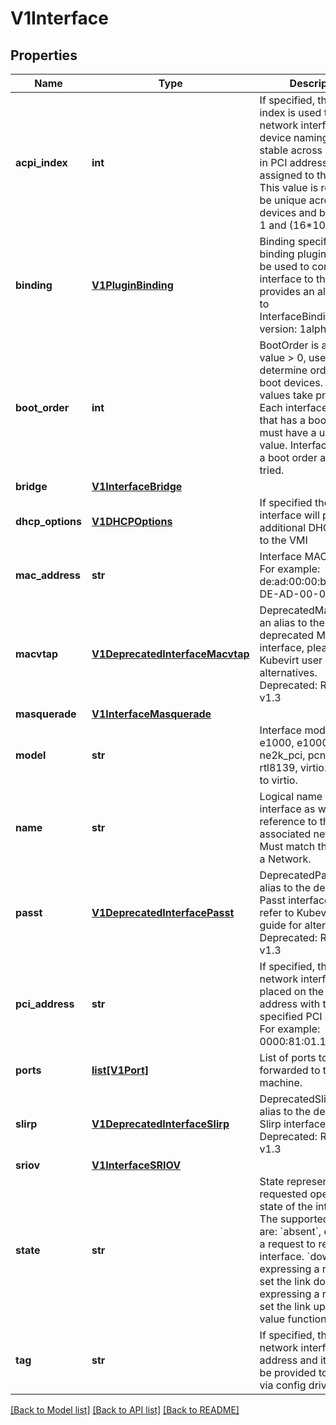 # V1Interface

## Properties
Name | Type | Description | Notes
------------ | ------------- | ------------- | -------------
**acpi_index** | **int** | If specified, the ACPI index is used to provide network interface device naming, that is stable across changes in PCI addresses assigned to the device. This value is required to be unique across all devices and be between 1 and (16*1024-1). | [optional] 
**binding** | [**V1PluginBinding**](V1PluginBinding.md) | Binding specifies the binding plugin that will be used to connect the interface to the guest. It provides an alternative to InterfaceBindingMethod. version: 1alphav1 | [optional] 
**boot_order** | **int** | BootOrder is an integer value &gt; 0, used to determine ordering of boot devices. Lower values take precedence. Each interface or disk that has a boot order must have a unique value. Interfaces without a boot order are not tried. | [optional] 
**bridge** | [**V1InterfaceBridge**](V1InterfaceBridge.md) |  | [optional] 
**dhcp_options** | [**V1DHCPOptions**](V1DHCPOptions.md) | If specified the network interface will pass additional DHCP options to the VMI | [optional] 
**mac_address** | **str** | Interface MAC address. For example: de:ad:00:00:be:af or DE-AD-00-00-BE-AF. | [optional] 
**macvtap** | [**V1DeprecatedInterfaceMacvtap**](V1DeprecatedInterfaceMacvtap.md) | DeprecatedMacvtap is an alias to the deprecated Macvtap interface, please refer to Kubevirt user guide for alternatives. Deprecated: Removed in v1.3 | [optional] 
**masquerade** | [**V1InterfaceMasquerade**](V1InterfaceMasquerade.md) |  | [optional] 
**model** | **str** | Interface model. One of: e1000, e1000e, igb, ne2k_pci, pcnet, rtl8139, virtio. Defaults to virtio. | [optional] 
**name** | **str** | Logical name of the interface as well as a reference to the associated networks. Must match the Name of a Network. | [default to '']
**passt** | [**V1DeprecatedInterfacePasst**](V1DeprecatedInterfacePasst.md) | DeprecatedPasst is an alias to the deprecated Passt interface, please refer to Kubevirt user guide for alternatives. Deprecated: Removed in v1.3 | [optional] 
**pci_address** | **str** | If specified, the virtual network interface will be placed on the guests pci address with the specified PCI address. For example: 0000:81:01.10 | [optional] 
**ports** | [**list[V1Port]**](V1Port.md) | List of ports to be forwarded to the virtual machine. | [optional] 
**slirp** | [**V1DeprecatedInterfaceSlirp**](V1DeprecatedInterfaceSlirp.md) | DeprecatedSlirp is an alias to the deprecated Slirp interface Deprecated: Removed in v1.3 | [optional] 
**sriov** | [**V1InterfaceSRIOV**](V1InterfaceSRIOV.md) |  | [optional] 
**state** | **str** | State represents the requested operational state of the interface. The supported values are: &#x60;absent&#x60;, expressing a request to remove the interface. &#x60;down&#x60;, expressing a request to set the link down. &#x60;up&#x60;, expressing a request to set the link up. Empty value functions as &#x60;up&#x60;. | [optional] 
**tag** | **str** | If specified, the virtual network interface address and its tag will be provided to the guest via config drive | [optional] 

[[Back to Model list]](../README.md#documentation-for-models) [[Back to API list]](../README.md#documentation-for-api-endpoints) [[Back to README]](../README.md)


